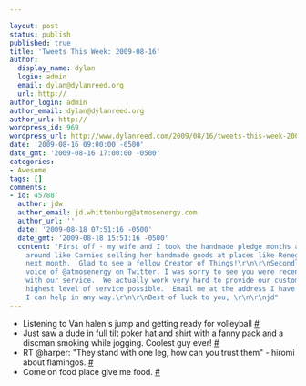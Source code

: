 ```yaml
---

layout: post
status: publish
published: true
title: 'Tweets This Week: 2009-08-16'
author:
  display_name: dylan
  login: admin
  email: dylan@dylanreed.org
  url: http://
author_login: admin
author_email: dylan@dylanreed.org
author_url: http://
wordpress_id: 969
wordpress_url: http://www.dylanreed.com/2009/08/16/tweets-this-week-2009-08-16/
date: '2009-08-16 09:00:00 -0500'
date_gmt: '2009-08-16 17:00:00 -0500'
categories:
- Awesome
tags: []
comments:
- id: 45788
  author: jdw
  author_email: jd.whittenburg@atmosenergy.com
  author_url: ''
  date: '2009-08-18 07:51:16 -0500'
  date_gmt: '2009-08-18 15:51:16 -0500'
  content: "First off - my wife and I took the handmade pledge months ago.  We travel
    around like Carnies selling her handmade goods at places like Renegade Chicago
    next month.  Glad to see a fellow Creator of Things!\r\n\r\nSecondly, I am the
    voice of @atmosenergy on Twitter. I was sorry to see you were recently disappointed
    with our service.  We actually work very hard to provide our customers with the
    highest level of service possible.  Email me at the address I have provided if
    I can help in any way.\r\n\r\nBest of luck to you, \r\n\r\njd"
---
```


  * Listening to Van halen's jump and getting ready for volleyball [#][1]
  * Just saw a dude in full tilt poker hat and shirt with a fanny pack and a discman smoking while jogging. Coolest guy ever! [#][2]
  * RT @harper: "They stand with one leg, how can you trust them" - hiromi about flamingos. [#][3]
  * Come on food place give me food. [#][4]
  


   [1]: http://twitter.com/awesomeguy/statuses/3215339407
   [2]: http://twitter.com/awesomeguy/statuses/3317732482
   [3]: http://twitter.com/awesomeguy/statuses/3337892027
   [4]: http://twitter.com/awesomeguy/statuses/3337988482

